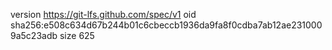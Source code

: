 version https://git-lfs.github.com/spec/v1
oid sha256:e508c634d67b244b01c6cbeccb1936da9fa8f0cdba7ab12ae2310009a5c23adb
size 625
